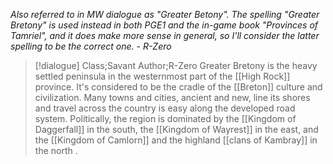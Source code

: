 *Also referred to in MW dialogue as "Greater Betony". The spelling "Greater Bretony" is used instead in both PGE1 and the in-game book "Provinces of Tamriel", and it does make more sense in general, so I'll consider the latter spelling to be the correct one. - R-Zero*

>[!dialogue] Class;Savant Author;R-Zero
>Greater Bretony is the heavy settled peninsula in the westernmost part of the [[High Rock]] province. It's considered to be the cradle of the [[Breton]] culture and civilization. Many towns and cities, ancient and new, line its shores and travel across the country is easy along the developed road system. Politically, the region is dominated by the [[Kingdom of Daggerfall]] in the south, the [[Kingdom of Wayrest]] in the east, and the [[Kingdom of Camlorn]] and the highland [[clans of Kambray]] in the north .